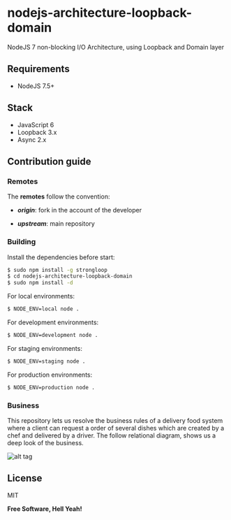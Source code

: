 # nodejs-architecture-loopback-domain
NodeJS 7 non-blocking I/O Architecture, using Loopback and Domain layer

## Requirements

- NodeJS 7.5+

## Stack

- JavaScript 6
- Loopback 3.x
- Async 2.x

## Contribution guide

### Remotes

The **remotes** follow the convention:

- _**origin**_: fork in the account of the developer

- _**upstream**_: main repository

### Building

Install the dependencies before start:

```sh
$ sudo npm install -g strongloop
$ cd nodejs-architecture-loopback-domain
$ sudo npm install -d
```

For local environments:

```sh
$ NODE_ENV=local node .
```

For development environments:

```sh
$ NODE_ENV=development node .
```

For staging environments:

```sh
$ NODE_ENV=staging node .
```

For production environments:

```sh
$ NODE_ENV=production node .
```

### Business

This repository lets us resolve the business rules of a delivery food system
where a client can request a order of several dishes which are created by a
chef and delivered by a driver. The follow relational diagram, shows us a deep
look of the business.

![alt tag](https://raw.githubusercontent.com/rpinaa/nodejs-architecture-loopback-domain/master/er-scheme.png)

## License

MIT

**Free Software, Hell Yeah!**
